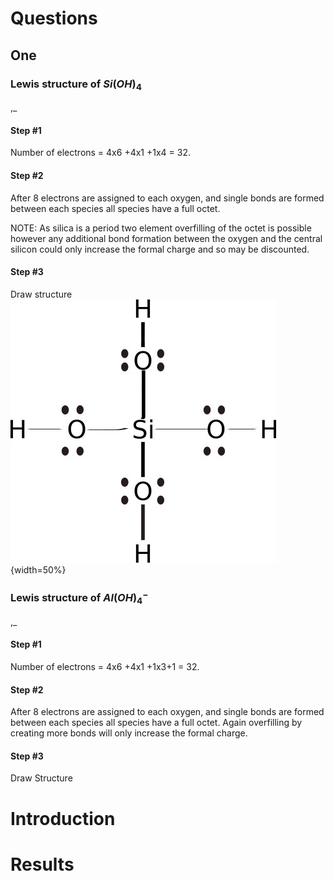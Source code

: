 # Questions

## One

### Lewis structure of $Si(OH)_4$
,_

#### Step #1
Number of electrons = 4x6 +4x1 +1x4 = 32.

#### Step #2
After 8 electrons are assigned to each oxygen, and single bonds are formed between
each species all species have a full octet.

NOTE: As silica is a period two element overfilling of the octet is possible however
any additional bond formation between the oxygen and the central silicon could
only increase the formal charge and so may be discounted.

#### Step #3
 Draw structure
![Silicon Hydroxide Lewis structure](Images/SiliconHydroxideLewisStructure.jpg){width=50%}

### Lewis structure of $Al(OH)_4 ^{-}$
,_

#### Step #1
Number of electrons = 4x6 +4x1 +1x3+1 = 32.

#### Step #2
After 8 electrons are assigned to each oxygen, and single bonds are formed between each species all species have a full octet. Again overfilling by creating more bonds will only increase the formal charge.

#### Step #3
Draw Structure





# Introduction


# Results
